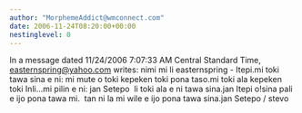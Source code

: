 ```yaml
---
author: "MorphemeAddict@wmconnect.com"
date: 2006-11-24T08:20:00+00:00
nestinglevel: 0
---
```

In a message dated 11/24/2006 7:07:33 AM Central Standard Time, [easternspring@yahoo.com](mailto://easternspring@yahoo.com) writes:
nimi mi li easternspring - Itepi.mi toki tawa sina e ni: mi mute o toki kepeken toki pona taso.mi toki ala kepeken toki Inli...mi pilin e ni: jan Setepo  li toki ala e ni tawa sina.jan Itepi o!sina pali e ijo pona tawa mi.  tan ni la mi wile e ijo pona tawa sina.jan Setepo / stevo